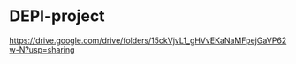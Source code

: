 # DEPI-project
https://drive.google.com/drive/folders/15ckVjvL1_gHVvEKaNaMFpejGaVP62w-N?usp=sharing
